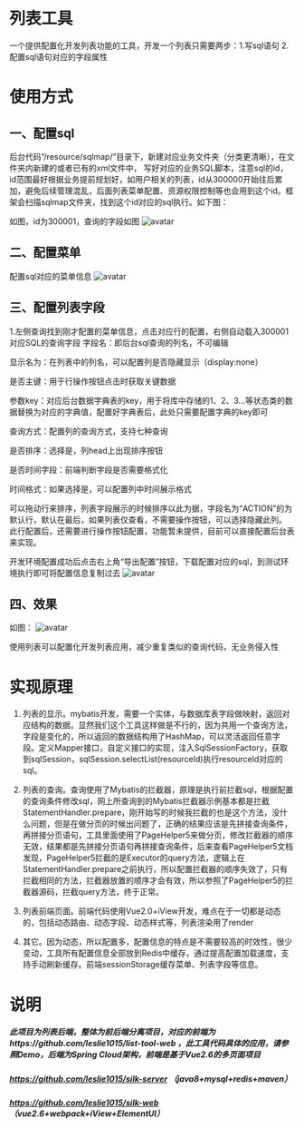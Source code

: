 # 列表工具
一个提供配置化开发列表功能的工具，开发一个列表只需要两步：1.写sql语句 2.配置sql语句对应的字段属性

# 使用方式

## 一、配置sql
后台代码“/resource/sqlmap/”目录下，新建对应业务文件夹（分类更清晰），在文件夹内新建的或者已有的xml文件中， 写好对应的业务SQL脚本，注意sql的id，id范围最好根据业务提前规划好，如用户相关的列表，id从300000开始往后累加，避免后续管理混乱，后面列表菜单配置、资源权限控制等也会用到这个id。框架会扫描sqlmap文件夹，找到这个id对应的sql执行。如下图：

如图，id为300001，查询的字段如图
![avatar](https://upload-images.jianshu.io/upload_images/13491503-32d3d0bdd5ef16cd.png?imageMogr2/auto-orient/strip|imageView2/2/w/1200/format/webp)

## 二、配置菜单
配置sql对应的菜单信息
![avatar](https://upload-images.jianshu.io/upload_images/13491503-5d091b877e28e24b.png?imageMogr2/auto-orient/strip|imageView2/2/w/1200/format/webp)

## 三、配置列表字段
1.左侧查询找到刚才配置的菜单信息，点击对应行的配置，右侧自动载入300001对应SQL的查询字段
字段名：即后台sql查询的列名，不可编辑

显示名为：在列表中的列名，可以配置列是否隐藏显示（display:none）

是否主键：用于行操作按钮点击时获取关键数据

参数key：对应后台数据字典表的key，用于将库中存储的1、2、3...等状态类的数据替换为对应的字典值，配置好字典表后，此处只需要配置字典的key即可

查询方式：配置列的查询方式，支持七种查询

是否排序：选择是，列head上出现排序按钮

是否时间字段：前端判断字段是否需要格式化

时间格式：如果选择是，可以配置列中时间展示格式

可以拖动行来排序，列表字段展示的时候排序以此为据，字段名为“ACTION”的为默认行，默认在最后，如果列表仅查看，不需要操作按钮，可以选择隐藏此列。 此行配置后，还需要进行操作按钮配置，功能暂未提供，目前可以直接配置后台表来实现。

开发环境配置成功后点击右上角“导出配置”按钮，下载配置对应的sql，到测试环境执行即可将配置信息复制过去
![avatar](https://upload-images.jianshu.io/upload_images/13491503-688c7fd227aa0230.png?imageMogr2/auto-orient/strip|imageView2/2/w/1200/format/webp)

## 四、效果
如图：
![avatar](https://upload-images.jianshu.io/upload_images/13491503-0d29cc8031c61cca.png?imageMogr2/auto-orient/strip|imageView2/2/w/1200/format/webp)

使用列表可以配置化开发列表应用，减少重复类似的查询代码，无业务侵入性

# 实现原理
1. 列表的显示。mybatis开发，需要一个实体，与数据库表字段做映射，返回对应结构的数据。显然我们这个工具这样做是不行的，因为共用一个查询方法，字段是变化的，所以返回的数据结构用了HashMap，可以灵活返回任意字段。定义Mapper接口，自定义接口的实现，注入SqlSessionFactory，获取到sqlSession，sqlSession.selectList(resourceId)执行resourceId对应的sql。

2. 列表的查询。查询使用了Mybatis的拦截器，原理是执行前拦截sql，根据配置的查询条件修改sql，网上所查询到的Mybatis拦截器示例基本都是拦截StatementHandler.prepare，刚开始写的时候我拦截的也是这个方法，没什么问题，但是在做分页的时候出问题了，正确的结果应该是先拼接查询条件，再拼接分页语句，工具里面使用了PageHelper5来做分页，修改拦截器的顺序无效，结果都是先拼接分页语句再拼接查询条件，后来查看PageHelper5文档发现，PageHelper5拦截的是Executor的query方法，逻辑上在StatementHandler.prepare之前执行，所以配置拦截器的顺序失效了，只有拦截相同的方法，拦截器放置的顺序才会有效，所以参照了PageHelper5的拦截器源码，拦截query方法，终于正常。

3. 列表前端页面。前端代码使用Vue2.0+iView开发，难点在于一切都是动态的，包括动态路由、动态字段、动态样式等，列表渲染用了render

4. 其它。因为动态，所以配置多，配置信息的特点是不需要较高的时效性，很少变动，工具所有配置信息全部放到Redis中缓存，通过提高配置加载速度，支持手动刷新缓存。前端sessionStorage缓存菜单、列表字段等信息。


# 说明
##### 此项目为列表后端，整体为前后端分离项目，对应的前端为https://github.com/leslie1015/list-tool-web ，此工具代码具体的应用，请参照Demo，后端为Spring Cloud架构，前端是基于Vue2.6的多页面项目
##### https://github.com/leslie1015/silk-server （java8+mysql+redis+maven）
##### https://github.com/leslie1015/silk-web （vue2.6+webpack+iView+ElementUI）
